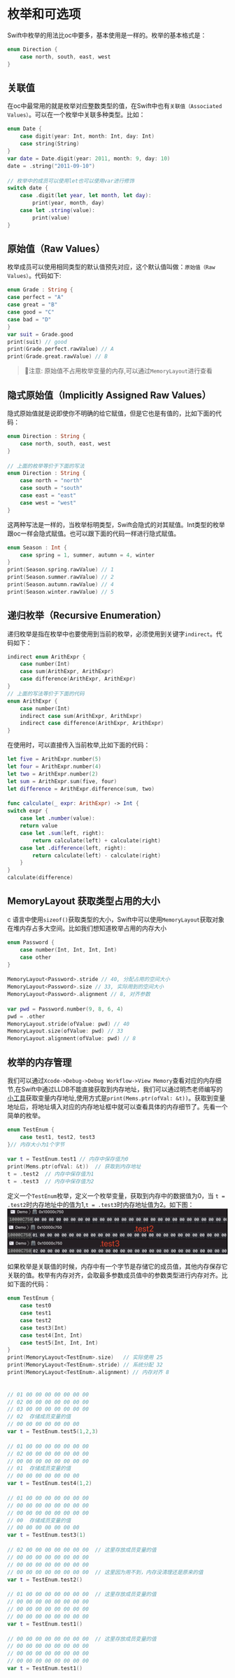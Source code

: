 # 枚举和可选项
Swift中枚举的用法比oc中要多，基本使用是一样的。枚举的基本格式是：
```swift
enum Direction {
    case north, south, east, west
}
```

## 关联值
在oc中最常用的就是枚举对应整数类型的值，在Swift中也有`关联值（Associated Values）`。可以在一个枚举中关联多种类型。比如：
```swift
enum Date {
    case digit(year: Int, month: Int, day: Int)
    case string(String)
}
var date = Date.digit(year: 2011, month: 9, day: 10)
date = .string("2011-09-10")

// 枚举中的成员可以使用let也可以使用var进行修饰
switch date {
    case .digit(let year, let month, let day):
        print(year, month, day)
    case let .string(value):
        print(value)
}
```
## 原始值（Raw Values）
枚举成员可以使用相同类型的默认值预先对应，这个默认值叫做：`原始值（Raw Values）`。代码如下:
```swift
enum Grade : String {
case perfect = "A"
case great = "B"
case good = "C"
case bad = "D"
}
var suit = Grade.good
print(suit) // good
print(Grade.perfect.rawValue) // A
print(Grade.great.rawValue) // B
```
>📢注意: 原始值不占用枚举变量的内存,可以通过`MemoryLayout`进行查看

## 隐式原始值（Implicitly Assigned Raw Values）
隐式原始值就是说即使你不明确的给它赋值，但是它也是有值的，比如下面的代码：
```swift
enum Direction : String {
    case north, south, east, west
}

// 上面的枚举等价于下面的写法
enum Direction : String {
    case north = "north"
    case south = "south"
    case east = "east"
    case west = "west"
}
```
这两种写法是一样的，当枚举标明类型，Swift会隐式的对其赋值。Int类型的枚举跟oc一样会隐式赋值。也可以跟下面的代码一样进行隐式赋值。
```swift
enum Season : Int {
    case spring = 1, summer, autumn = 4, winter
}
print(Season.spring.rawValue) // 1
print(Season.summer.rawValue) // 2
print(Season.autumn.rawValue) // 4
print(Season.winter.rawValue) // 5
```
## 递归枚举（Recursive Enumeration）
递归枚举是指在枚举中也要使用到当前的枚举，必须使用到关键字`indirect`。代码如下：
```swift
indirect enum ArithExpr {
    case number(Int)
    case sum(ArithExpr, ArithExpr)
    case difference(ArithExpr, ArithExpr)
}
// 上面的写法等价于下面的代码
enum ArithExpr {
    case number(Int)
    indirect case sum(ArithExpr, ArithExpr)
    indirect case difference(ArithExpr, ArithExpr)
}
```
在使用时，可以直接传入当前枚举,比如下面的代码：
```swift
let five = ArithExpr.number(5)
let four = ArithExpr.number(4)
let two = ArithExpr.number(2)
let sum = ArithExpr.sum(five, four)
let difference = ArithExpr.difference(sum, two)

func calculate(_ expr: ArithExpr) -> Int {
switch expr {
    case let .number(value):
    return value
    case let .sum(left, right):
        return calculate(left) + calculate(right)
    case let .difference(left, right):
        return calculate(left) - calculate(right)
    }
}
calculate(difference)
```

## MemoryLayout 获取类型占用的大小
c 语言中使用`sizeof()`获取类型的大小，Swift中可以使用`MemoryLayout`获取对象在堆内存占多大空间。比如我们想知道枚举占用的内存大小
```swift
enum Password {
    case number(Int, Int, Int, Int)
    case other
}

MemoryLayout<Password>.stride // 40, 分配占用的空间大小
MemoryLayout<Password>.size // 33, 实际用到的空间大小
MemoryLayout<Password>.alignment // 8, 对齐参数

var pwd = Password.number(9, 8, 6, 4)
pwd = .other
MemoryLayout.stride(ofValue: pwd) // 40
MemoryLayout.size(ofValue: pwd) // 33
MemoryLayout.alignment(ofValue: pwd) // 8
```

## 枚举的内存管理
我们可以通过`Xcode->Debug->Debug Workflow->View Memory`查看对应的内存细节,在Swift中通过LLDB不能直接获取到内存地址，我们可以通过明杰老师编写的[小工具](https://github.com/CoderMJLee/Mems)获取变量内存地址,使用方式是`print(Mems.ptr(ofVal: &t))`。获取到变量地址后，将地址填入对应的内存地址框中就可以查看具体的内存细节了。先看一个简单的枚举。
```swift
enum TestEnum {
    case test1, test2, test3
}// 内存大小为1个字节

var t = TestEnum.test1 // 内存中保存值为0
print(Mems.ptr(ofVal: &t))  // 获取到内存地址
t = .test2  // 内存中保存值为1
t = .test3  // 内存中保存值为2
```
定义一个`TestEnum`枚举，定义一个枚举变量，获取到内存中的数据值为0，当 `t = .test2`时内存地址中的值为1,`t = .test3`时内存地址值为2。如下图：
![](../imgs/swift/ios_swift_16.png)

如果枚举是关联值的时候，内存中有一个字节是存储它的成员值，其他内存保存它关联的值。枚举有内存对齐，会取最多参数成员值中的参数类型进行内存对齐。比如下面的代码：
```swift
enum TestEnum {
    case test0
    case test1
    case test2
    case test3(Int)
    case test4(Int, Int)
    case test5(Int, Int, Int)
}
print(MemoryLayout<TestEnum>.size)   // 实际使用 25
print(MemoryLayout<TestEnum>.stride) // 系统分配 32
print(MemoryLayout<TestEnum>.alignment) // 内存对齐 8


// 01 00 00 00 00 00 00 00
// 02 00 00 00 00 00 00 00
// 03 00 00 00 00 00 00 00
// 02  存储成员变量的值
// 00 00 00 00 00 00 00
var t = TestEnum.test5(1,2,3)

// 01 00 00 00 00 00 00 00
// 02 00 00 00 00 00 00 00
// 00 00 00 00 00 00 00 00
// 01  存储成员变量的值
// 00 00 00 00 00 00 00
var t = TestEnum.test4(1,2)

// 01 00 00 00 00 00 00 00
// 00 00 00 00 00 00 00 00
// 00 00 00 00 00 00 00 00
// 00  存储成员变量的值
// 00 00 00 00 00 00 00
var t = TestEnum.test3(1)

// 02 00 00 00 00 00 00 00  // 这里存放成员变量的值
// 00 00 00 00 00 00 00 00
// 00 00 00 00 00 00 00 00
// 00 00 00 00 00 00 00 00  // 这里因为用不到，内存没清理还是原来的值
var t = TestEnum.test2()

// 01 00 00 00 00 00 00 00  // 这里存放成员变量的值
// 00 00 00 00 00 00 00 00
// 00 00 00 00 00 00 00 00
// 00 00 00 00 00 00 00 00  
var t = TestEnum.test1()

// 00 00 00 00 00 00 00 00  // 这里存放成员变量的值
// 00 00 00 00 00 00 00 00
// 00 00 00 00 00 00 00 00
// 00 00 00 00 00 00 00 00  
var t = TestEnum.test1()
```

